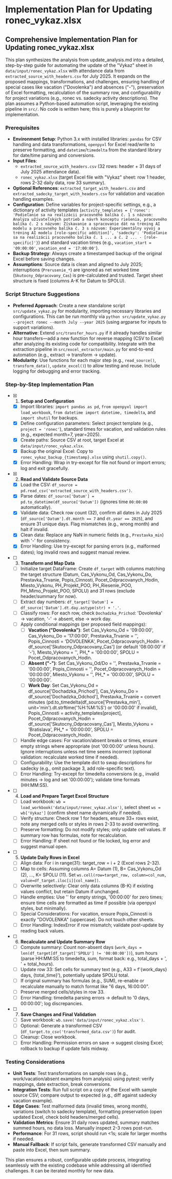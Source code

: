 # Implementation Plan for Updating ronec_vykaz.xlsx

## Comprehensive Implementation Plan for Updating ronec_vykaz.xlsx

This plan synthesizes the analysis from update_analysis.md into a detailed, step-by-step guide for automating the update of the "Vykaz" sheet in `data/input/ronec_vykaz.xlsx` with attendance data from `extracted_source_with_headers.csv` for July 2025. It expands on the proposed mappings, transformations, and challenges, ensuring handling of special cases like vacation ("Dovolenka") and absences ("-"), preservation of Excel formatting, recalculation of the summary row, and configurability for project variations (e.g., ronec vs. sadecky activity descriptions). The plan assumes a Python-based automation script, leveraging the existing pipeline in `src/`. No code is written here; this is purely a blueprint for implementation.

### Prerequisites
- **Environment Setup**: Python 3.x with installed libraries: `pandas` for CSV handling and data transformations, `openpyxl` for Excel read/write to preserve formatting, and `datetime`/`timedelta` from the standard library for date/time parsing and conversions.
- **Input Files**: 
  - `extracted_source_with_headers.csv` (32 rows: header + 31 days of July 2025 attendance data).
  - `ronec_vykaz.xlsx` (target Excel file with "Vykaz" sheet: row 1 header, rows 2-32 daily data, row 33 summary).
- **Optional References**: `extracted_target_with_headers.csv` and `extracted_sadecky_target_with_headers.csv` for validation and vacation handling examples.
- **Configuration**: Define variables for project-specific settings, e.g., a dictionary of activity templates (`activity_templates = {'ronec': 'Podieľanie sa na realizácii pracovného balíka č. 1 s názvom: Analýza užívateľských potrieb a návrh konceptu riešenia, pracovného balíka č. 2 s názvom: Získavanie a spracovanie dát na tréning AI modelu a pracovného balíka č. 3 s názvom: Experimentálny vývoj a tréning AI modelu [role-specific addition]', 'sadecky': 'Podieľanie sa na realizácii pracovného balíka č. 1 ... a č. 2 ... - [role-specific]'}`) and standard vacation times (e.g., `vacation_start = '09:00:00'`, `vacation_end = '17:00:00'`).
- **Backup Strategy**: Always create a timestamped backup of the original Excel before saving changes.
- **Assumptions**: Source data is clean and aligned to July 2025; interruptions (`Prerusenie_*`) are ignored as net worked time (`Skutocny_Odpracovany_Cas`) is pre-calculated and trusted. Target sheet structure is fixed (columns A-K for Datum to SPOLU).

### Script Structure Suggestions
- **Preferred Approach**: Create a new standalone script `src/update_vykaz.py` for modularity, importing necessary libraries and configurations. This can be run monthly via `python src/update_vykaz.py --project ronec --month July --year 2025` (using argparse for inputs to support variations).
- **Alternative**: Extend `src/transfer_hours.py` if it already handles similar hour transfers—add a new function for reverse mapping (CSV to Excel) after analyzing its existing code for compatibility. Integrate with the extraction pipeline in `src/excel_extractor/main.py` for end-to-end automation (e.g., extract → transform → update).
- **Modularity**: Use functions for each major step (e.g., `read_source()`, `transform_data()`, `update_excel()`) to allow testing and reuse. Include logging for debugging and error tracking.

### Step-by-Step Implementation Plan

- [x] 1. **Setup and Configuration**
  - [x] Import libraries: `import pandas as pd`, `from openpyxl import load_workbook`, `from datetime import datetime, timedelta`, and `import shutil` for backups.
  - [x] Define configuration parameters: Select project template (e.g., `project = 'ronec'`), standard times for vacation, and validation rules (e.g., expected month=7, year=2025).
  - [x] Create paths: Source CSV at root, target Excel at `data/input/ronec_vykaz.xlsx`.
  - [x] Backup the original Excel: Copy to `ronec_vykaz_backup_{timestamp}.xlsx` using `shutil.copy()`.
  - [x] Error Handling: Wrap in try-except for file not found or import errors; log and exit gracefully.

- [x] 2. **Read and Validate Source Data**
  - [x] Load the CSV: `df_source = pd.read_csv('extracted_source_with_headers.csv')`.
  - [x] Parse dates: `df_source['Datum'] = pd.to_datetime(df_source['Datum'])` (ignores time `00:00:00` automatically).
  - [x] Validate data: Check row count (32), confirm all dates in July 2025 (`df_source['Datum'].dt.month == 7` and `dt.year == 2025`), and ensure 31 unique days. Flag mismatches (e.g., wrong month) and halt if invalid.
  - [x] Clean data: Replace any NaN in numeric fields (e.g., `Prestavka_min`) with '-' for consistency.
  - [x] Error Handling: Use try-except for parsing errors (e.g., malformed dates); log invalid rows and suggest manual review.

- [ ] 3. **Transform and Map Data**
  - [ ] Initialize target DataFrame: Create `df_target` with columns matching the target structure (Datum, Cas_Vykonu_Od, Cas_Vykonu_Do, Prestavka_Trvanie, Popis_Cinnosti, Pocet_Odpracovanych_Hodin, Miesto_Vykonu, PH_Projekt_POO, PH_Riesenie_POO, PH_Mimo_Projekt_POO, SPOLU) and 31 rows (exclude header/summary for now).
  - [ ] Extract day numbers: `df_target['Datum'] = df_source['Datum'].dt.day.astype(str) + '.'`.
  - [ ] Classify rows: For each row, check `Dochadzka_Prichod`: 'Dovolenka' → vacation, '-' → absent, else → work day.
  - [ ] Apply conditional mappings (per proposed field mappings):
    - [ ] **Vacation ("Dovolenka")**: Set Cas_Vykonu_Od = '09:00:00', Cas_Vykonu_Do = '17:00:00', Prestavka_Trvanie = '', Popis_Cinnosti = 'DOVOLENKA', Pocet_Odpracovanych_Hodin = df_source['Skutocny_Odpracovany_Cas'] (or default '08:00:00' if '-'), Miesto_Vykonu = '', PH_* = '00:00:00', SPOLU = Pocet_Odpracovanych_Hodin.
    - [ ] **Absent ("-")**: Set Cas_Vykonu_Od/Do = '', Prestavka_Trvanie = '00:00:00', Popis_Cinnosti = '', Pocet_Odpracovanych_Hodin = '00:00:00', Miesto_Vykonu = '', PH_* = '00:00:00', SPOLU = '00:00:00'.
    - [ ] **Work Day**: Set Cas_Vykonu_Od = df_source['Dochadzka_Prichod'], Cas_Vykonu_Do = df_source['Dochadzka_Odchod'], Prestavka_Trvanie = convert minutes (pd.to_timedelta(df_source['Prestavka_min'], unit='min').dt.strftime('%H:%M:%S') or '00:00:00' if invalid), Popis_Cinnosti = activity_templates[project], Pocet_Odpracovanych_Hodin = df_source['Skutocny_Odpracovany_Cas'], Miesto_Vykonu = 'Bratislava', PH_* = '00:00:00', SPOLU = Pocet_Odpracovanych_Hodin.
  - [ ] Handle edge cases: For vacation/absent breaks or times, ensure empty strings where appropriate (not '00:00:00' unless hours). Ignore interruptions unless net time seems incorrect (optional validation: recalculate worked time if needed).
  - [ ] Configurability: Use the template dict to swap descriptions for sadecky (e.g., omit package 3, add role-specific text).
  - [ ] Error Handling: Try-except for timedelta conversions (e.g., invalid minutes → log and set '00:00:00'); validate time formats (HH:MM:SS).

- [ ] 4. **Load and Prepare Target Excel Structure**
  - [ ] Load workbook: `wb = load_workbook('data/input/ronec_vykaz.xlsx')`, select sheet `ws = wb['Vykaz']` (confirm sheet name dynamically if needed).
  - [ ] Verify structure: Check row 1 for headers, ensure 33+ rows exist, note any merged cells or styles in rows 2-33 to avoid overwriting.
  - [ ] Preserve formatting: Do not modify styles; only update cell values. If summary row has formulas, note for recalculation.
  - [ ] Error Handling: If sheet not found or file locked, log error and suggest manual open.

- [ ] 5. **Update Daily Rows in Excel**
  - [ ] Align data: For i in range(31): target_row = i + 2 (Excel rows 2-32).
  - [ ] Map to cells: Assuming columns A= Datum (1), B= Cas_Vykonu_Od (2), ..., K= SPOLU (11). Set `ws.cell(row=target_row, column=col_num, value=df_target.iloc[i][col_name])`.
  - [ ] Overwrite selectively: Clear only data columns (B-K) if existing values conflict, but retain Datum if unchanged.
  - [ ] Handle empties: Use '' for empty strings, '00:00:00' for zero times; ensure time cells are formatted as time if possible (via openpyxl styles, but minimally).
  - [ ] Special Considerations: For vacation, ensure Popis_Cinnosti is exactly "DOVOLENKA" (uppercase). Do not touch other sheets.
  - [ ] Error Handling: IndexError if row mismatch; validate post-update by reading back values.

- [ ] 6. **Recalculate and Update Summary Row**
  - [ ] Compute summary: Count non-absent days (`work_days = len(df_target[df_target['SPOLU'] != '00:00:00'])`), sum hours (parse HH:MM:SS to timedelta, sum, format back: e.g., total_days + ', ' + total_hours).
  - [ ] Update row 33: Set cells for summary text (e.g., A33 = f'{work_days} days, {total_time}'), potentially update SPOLU total.
  - [ ] If original summary has formulas (e.g., SUM), re-enable or recalculate manually to match format like "6 days, 16:00:00".
  - [ ] Preserve merged cells/styles in row 33.
  - [ ] Error Handling: timedelta parsing errors → default to '0 days, 00:00:00'; log discrepancies.

- [ ] 7. **Save Changes and Final Validation**
  - [ ] Save workbook: `wb.save('data/input/ronec_vykaz.xlsx')`.
  - [ ] Optional: Generate a transformed CSV (`df_target.to_csv('transformed_data.csv')`) for audit.
  - [ ] Cleanup: Close workbook.
  - [ ] Error Handling: Permission errors on save → suggest closing Excel; rollback to backup if update fails midway.

### Testing Considerations
- **Unit Tests**: Test transformations on sample rows (e.g., work/vacation/absent examples from analysis) using pytest: verify mappings, date extraction, break conversions.
- **Integration Tests**: Run full script on a copy of the Excel with sample source CSV; compare output to expected (e.g., diff against sadecky vacation example).
- **Edge Cases**: Test malformed data (invalid times, wrong month), variations (switch to sadecky template), formatting preservation (open updated Excel, check bold headers/merged cells).
- **Validation Metrics**: Ensure 31 daily rows updated, summary matches summed hours, no data loss. Manually inspect 2-3 rows post-run.
- **Performance**: For 31 rows, script should run <1s; scale for larger months if needed.
- **Manual Fallback**: If script fails, generate transformed CSV manually and paste into Excel, then sum summary.

This plan ensures a robust, configurable update process, integrating seamlessly with the existing codebase while addressing all identified challenges. It can be iterated monthly for new data.